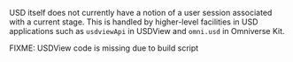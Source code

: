 USD itself does not currently have a notion of a user session associated with a current stage. This is handled by higher-level facilities in USD applications such as `usdviewApi` in USDView and `omni.usd` in Omniverse Kit.

FIXME: USDView code is missing due to build script
